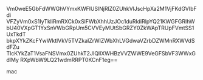 Vm0weE5GbFdWWGhVYmxKWFlUSlNjRlZ0ZUhkVlJscHpXa2M1VjFKdGVIbFdi
VFZyVm0xS1IyTkliRmRXCk0xSlFWbXhhUzJOc1duRldiRlpYQ21KWGFGRlhW
bU40VXpGT1YxSnVWbGRpUm5CVVEyMUtSbGRZY0ZkWApTRUpFVmtSS1UxTkdT
bkpXYkZKcFYwWktlVkV5TVZkalZrWlZWbXhLVGdwaVZrbDZWMnRXWVdSdFZu
TlcKYkZaT1VsaFNSVmx0ZUhkT2JIQllXWHBzVVZWWE9VeGFSbVF3WWxGdlMy
RXpWbW9LQ21wdmRRPT0KCnF1eg==

mac